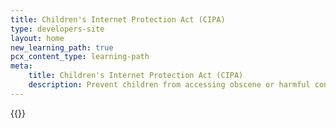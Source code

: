```yaml
---
title: Children's Internet Protection Act (CIPA)
type: developers-site
layout: home
new_learning_path: true
pcx_content_type: learning-path
meta:
    title: Children's Internet Protection Act (CIPA)
    description: Prevent children from accessing obscene or harmful content over the internet.
---
```


{{<learning-path file="cipa.json">}}